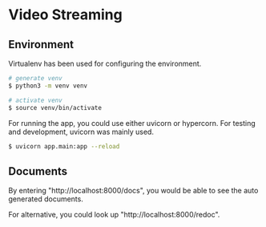 # Video Streaming

## Environment

Virtualenv has been used for configuring the environment.

```bash
# generate venv
$ python3 -m venv venv

# activate venv
$ source venv/bin/activate
```

For running the app, you could use either uvicorn or hypercorn. For testing and development, uvicorn was mainly used.

```bash
$ uvicorn app.main:app --reload
```

## Documents

By entering "http://localhost:8000/docs", you would be able to see the auto generated documents.

For alternative, you could look up "http://localhost:8000/redoc".

